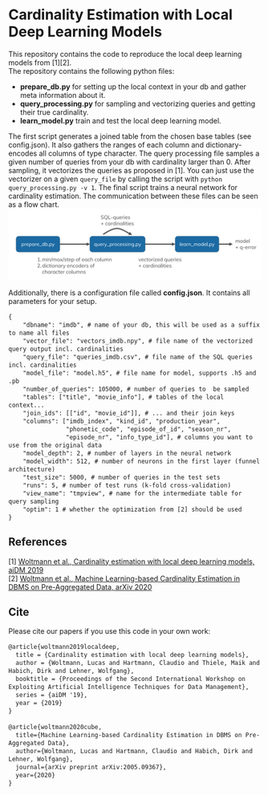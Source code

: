 Cardinality Estimation with Local Deep Learning Models
====

This repository contains the code to reproduce the local deep learning models from [1][2].  
The repository contains the following python files:

* **prepare_db.py** for setting up the local context in your db and gather meta information about it.
* **query_processing.py** for sampling and vectorizing queries and getting their true cardinality.
* **learn_model.py** train and test the local deep learning model.

The first script generates a joined table from the chosen base tables (see config.json). It also gathers the ranges of each column and dictionary-encodes all columns of type character. The query processing file samples a given number of queries from your db with cardinality larger than 0. After sampling, it vectorizes the queries as proposed in [1]. You can just use the vectorizer on a given `query_file` by calling the script with `python query_processing.py -v 1`. The final script trains a neural network for cardinality estimation. The communication between these files can be seen as a flow chart.
![flow chart](overview.png)

Additionally, there is a configuration file called **config.json**. It contains all parameters for your setup.
```
{
    "dbname": "imdb", # name of your db, this will be used as a suffix to name all files
    "vector_file": "vectors_imdb.npy", # file name of the vectorized query output incl. cardinalities
    "query_file": "queries_imdb.csv", # file name of the SQL queries incl. cardinalities
    "model_file": "model.h5", # file name for model, supports .h5 and .pb
    "number_of_queries": 105000, # number of queries to  be sampled
    "tables": ["title", "movie_info"], # tables of the local context...
    "join_ids": [["id", "movie_id"]], # ... and their join keys
    "columns": ["imdb_index", "kind_id", "production_year", 
                "phonetic_code", "episode_of_id", "season_nr", 
                "episode_nr", "info_type_id"], # columns you want to use from the original data
    "model_depth": 2, # number of layers in the neural network
    "model_width": 512, # number of neurons in the first layer (funnel architecture)
    "test_size": 5000, # number of queries in the test sets
    "runs": 5, # number of test runs (k-fold cross-validation)
    "view_name": "tmpview", # name for the intermediate table for query sampling
    "optim": 1 # whether the optimization from [2] should be used
}
```

## References

[1] [Woltmann et al., Cardinality estimation with local deep learning models, aiDM 2019](https://dl.acm.org/citation.cfm?id=3329875)  
[2] [Woltmann et al., Machine Learning-based Cardinality Estimation in DBMS on Pre-Aggregated Data, arXiv 2020](https://arxiv.org/abs/2005.09367)

## Cite

Please cite our papers if you use this code in your own work:
```
@article{woltmann2019localdeep,
  title = {Cardinality estimation with local deep learning models},
  author = {Woltmann, Lucas and Hartmann, Claudio and Thiele, Maik and Habich, Dirk and Lehner, Wolfgang},
  booktitle = {Proceedings of the Second International Workshop on Exploiting Artificial Intelligence Techniques for Data Management},
  series = {aiDM '19},
  year = {2019}
}

@article{woltmann2020cube,
  title={Machine Learning-based Cardinality Estimation in DBMS on Pre-Aggregated Data},
  author={Woltmann, Lucas and Hartmann, Claudio and Habich, Dirk and Lehner, Wolfgang},
  journal={arXiv preprint arXiv:2005.09367},
  year={2020}
}
```
